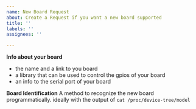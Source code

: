```yaml
---
name: New Board Request
about: Create a Request if you want a new board supported
title: ''
labels: ''
assignees: ''

---
```


**Info about your board**

- the name and a link to you board
- a library that can be used to control the gpios of your board
- an info to the serial port of your board

**Board Identification**
A method to recognize the new board programmatically. ideally with the output of
`cat /proc/device-tree/model`
